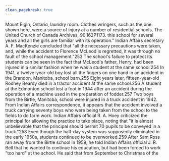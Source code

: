 ```yaml
---
clean_pagebreak: true
---
```


Mount Elgin, Ontario, laundry room. Clothes wringers, such as the one shown here, were a source of injury at a number of residential schools. The United Church of Canada Archives, 90.162P1173.
this school for several years and all the girls are familiar with its operation." Indian Affairs secretary A. F. MacKenzie concluded that "all the necessary precautions were taken, and, while the accident to Florence McLeod is regretted, it was through no fault of the school management."253 The school's failure to protect its students can be seen in the fact that McLeod's father, Henry, had been injured in a similar fashion when he was a student at the same school.254 In 1941, a twelve-year-old boy lost all the fingers on one hand in an accident in the Brandon, Manitoba, school barn.255 Eight years later, fifteen-year-old Rodney Beardy died in a tractor accident at the same school.256 A student at the Edmonton school lost a foot in 1944 after an accident during the operation of a machine used in the preparation of fodder.257 Two boys from the Birtle, Manitoba, school were injured in a truck accident in 1942. From Indian Affairs correspondence, it appears that the accident involved a truck carrying seventy boys who were being taken from the school to the fields to do farm work. Indian Affairs official R. A. Hoey criticized the principal for allowing the practice to take place, noting that "it is almost unbelievable that the principal should permit 70 pupils to be conveyed in a truck."258
Even though the half-day system was supposedly eliminated in the early 1950s, students continued to be overworked.259 After Sam Ross ran away from the Birtle school in 1959, he told Indian Affairs official J. R. Bell that he wanted to continue his education, but had been forced to work "too hard" at the school. He said that from September to Christmas of the

